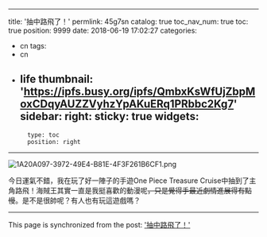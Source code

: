 
---
title: '抽中路飛了！'
permlink: 45g7sn
catalog: true
toc_nav_num: true
toc: true
position: 9999
date: 2018-06-19 17:02:27
categories:
- cn
tags:
- cn
- life
thumbnail: 'https://ipfs.busy.org/ipfs/QmbxKsWfUjZbpMoxCDqyAUZZVyhzYpAKuERq1PRbbc2Kg7'
sidebar:
    right:
        sticky: true
widgets:
    -
        type: toc
        position: right
---


![1A20A097-3972-49E4-B81E-4F3F261B6CF1.png](https://ipfs.busy.org/ipfs/QmbxKsWfUjZbpMoxCDqyAUZZVyhzYpAKuERq1PRbbc2Kg7)

今日運氣不錯，我在玩了好一陣子的手遊One Piece Treasure Cruise中抽到了主角路飛！海賊王其實一直是我挺喜歡的動漫呢~~，只是覺得手最近劇情進展得有點慢~~。是不是很帥呢？有人也有玩這遊戲嗎？

- - -

This page is synchronized from the post: ['抽中路飛了！'](https://steemit.com/@htliao/45g7sn)
